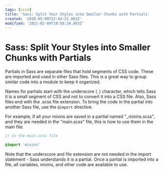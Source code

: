 ```yaml
---
tags: [scss]
title: 'Sass: Split Your Styles into Smaller Chunks with Partials'
created: '2020-05-09T22:44:22.063Z'
modified: '2021-02-09T19:58:34.893Z'
---
```


Sass: Split Your Styles into Smaller Chunks with Partials
=========================================================

Partials in Sass are separate files that hold segments of CSS code. These are imported and used in other Sass files. This is a great way to group similar code into a module to keep it organized.

Names for partials start with the underscore (```_```) character, which tells Sass it is a small segment of CSS and not to convert it into a CSS file. Also, Sass files end with the .scss file extension. To bring the code in the partial into another Sass file, use the ```@import``` directive.

For example, if all your mixins are saved in a partial named "_mixins.scss", and they are needed in the "main.scss" file, this is how to use them in the main file:
``` scss
// In the main.scss file

@import 'mixins'
``````
Note that the underscore and file extension are not needed in the import statement - Sass understands it is a partial. Once a partial is imported into a file, all variables, mixins, and other code are available to use.

